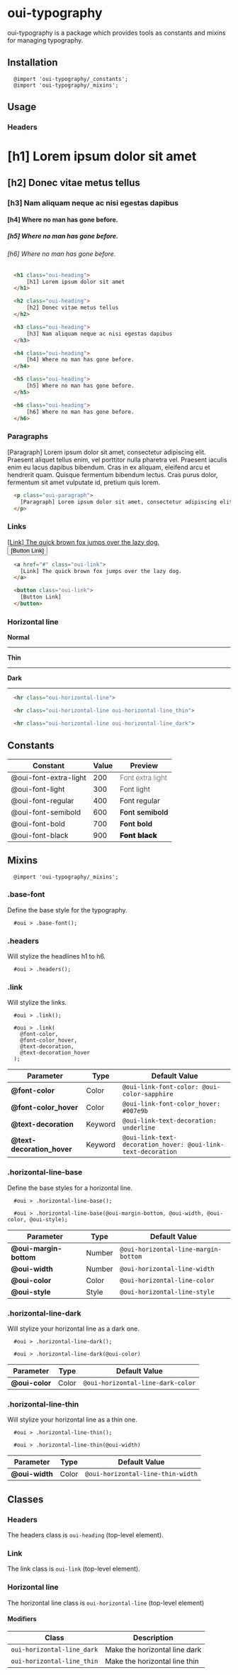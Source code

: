 # oui-typography

oui-typography is a package which provides tools as constants and mixins for managing typography.

## Installation

```less
  @import 'oui-typography/_constants';
  @import 'oui-typography/_mixins';
```

## Usage

### Headers
<h1 class="oui-heading">
    [h1] Lorem ipsum dolor sit amet
</h1>

<h2 class="oui-heading">
    [h2] Donec vitae metus tellus
</h2>

<h3 class="oui-heading">
    [h3] Nam aliquam neque ac nisi egestas dapibus
</h3>

<h4 class="oui-heading">
    [h4] Where no man has gone before.
</h4>

<h5 class="oui-heading">
    [h5] Where no man has gone before.
</h5>

<h6 class="oui-heading">
    [h6] Where no man has gone before.
</h6>

```html
  <h1 class="oui-heading">
      [h1] Lorem ipsum dolor sit amet
  </h1>

  <h2 class="oui-heading">
      [h2] Donec vitae metus tellus
  </h2>

  <h3 class="oui-heading">
      [h3] Nam aliquam neque ac nisi egestas dapibus
  </h3>

  <h4 class="oui-heading">
      [h4] Where no man has gone before.
  </h4>

  <h5 class="oui-heading">
      [h5] Where no man has gone before.
  </h5>

  <h6 class="oui-heading">
      [h6] Where no man has gone before.
  </h6>
```

### Paragraphs
<p class="oui-paragraph">
  [Paragraph] Lorem ipsum dolor sit amet, consectetur adipiscing elit. Praesent aliquet tellus enim, vel porttitor nulla pharetra vel. Praesent iaculis enim eu lacus dapibus bibendum. Cras in ex aliquam, eleifend arcu et hendrerit quam. Quisque fermentum bibendum lectus. Cras purus dolor, fermentum sit amet vulputate id, pretium quis lorem.
</p>

```html
  <p class="oui-paragraph">
    [Paragraph] Lorem ipsum dolor sit amet, consectetur adipiscing elit. Praesent aliquet tellus enim, vel porttitor nulla pharetra vel. Praesent iaculis enim eu lacus dapibus bibendum. Cras in ex aliquam, eleifend arcu et hendrerit quam. Quisque fermentum bibendum lectus. Cras purus dolor, fermentum sit amet vulputate id, pretium quis lorem.
  </p>
```

### Links
<div>
  <a href="#" class="oui-link">
    [Link] The quick brown fox jumps over the lazy dog.
  </a>
</div>

<div>
  <button class="oui-link">
    [Button Link]
  </button>
</div>

```html
  <a href="#" class="oui-link">
    [Link] The quick brown fox jumps over the lazy dog.
  </a>

  <button class="oui-link">
    [Button Link]
  </button>
```

### Horizontal line

**Normal**
<hr class="oui-horizontal-line">

**Thin**
<hr class="oui-horizontal-line oui-horizontal-line_thin">

**Dark**
<hr class="oui-horizontal-line oui-horizontal-line_dark">

```html
  <hr class="oui-horizontal-line">

  <hr class="oui-horizontal-line oui-horizontal-line_thin">

  <hr class="oui-horizontal-line oui-horizontal-line_dark">
```

## Constants

| Constant                | Value | Preview                                                 |
| ----------------------- | ----- | ------------------------------------------------------- |
| @oui-font-extra-light   | 200   | <span style="font-weight: 200;">Font extra light</span> |
| @oui-font-light         | 300   | <span style="font-weight: 300;">Font light</span>       |
| @oui-font-regular       | 400   | <span style="font-weight: 400;">Font regular</span>     |
| @oui-font-semibold      | 600   | <span style="font-weight: 600;">Font semibold</span>    |
| @oui-font-bold          | 700   | <span style="font-weight: 700;">Font bold</span>        |
| @oui-font-black         | 900   | <span style="font-weight: 900;">Font black</span>       |

## Mixins

```less
  @import 'oui-typography/_mixins';
```

### .base-font

Define the base style for the typography.

```less
  #oui > .base-font();
```

### .headers

Will stylize the headlines h1 to h6.

```less
  #oui > .headers();
```

### .link

Will stylize the links.

```less
  #oui > .link();
```

```less
  #oui > .link(
    @font-color,
    @font-color_hover,
    @text-decoration,
    @text-decoration_hover
  );
```

| Parameter                       | Type      | Default Value                                                     |
| ------------------------------- | --------- | ----------------------------------------------------------------- |
| __@font-color__                 | Color     | `@oui-link-font-color: @oui-color-sapphire`                       |
| __@font-color_hover__           | Color     | `@oui-link-font-color_hover: #007e9b`                             |
| __@text-decoration__            | Keyword   | `@oui-link-text-decoration: underline`                            |
| __@text-decoration_hover__      | Keyword   | `@oui-link-text-decoration_hover: @oui-link-text-decoration`      |

### .horizontal-line-base

Define the base styles for a horizontal line.

```less
  #oui > .horizontal-line-base();
```

```less
  #oui > .horizontal-line-base(@oui-margin-bottom, @oui-width, @oui-color, @oui-style);
```

| Parameter                | Type   | Default Value                          |
| ------------------------ | ------ | -------------------------------------- |
| __@oui-margin-bottom__   | Number | `@oui-horizontal-line-margin-bottom`   |
| __@oui-width__           | Number | `@oui-horizontal-line-width`           |
| __@oui-color__           | Color  | `@oui-horizontal-line-color`           |
| __@oui-style__           | Style  | `@oui-horizontal-line-style`           |

### .horizontal-line-dark

Will stylize your horizontal line as a dark one.

```less
  #oui > .horizontal-line-dark();
```

```less
  #oui > .horizontal-line-dark(@oui-color)
```
| Parameter        | Type  | Default Value                       |
| ---------------- | ----- | ----------------------------------- |
| __@oui-color__   | Color | `@oui-horizontal-line-dark-color`   |

### .horizontal-line-thin

Will stylize your horizontal line as a thin one.

```less
  #oui > .horizontal-line-thin();
```

```less
  #oui > .horizontal-line-thin(@oui-width)
```
| Parameter        | Type  | Default Value                       |
| ---------------- | ----- | ----------------------------------- |
| __@oui-width__   | Color | `@oui-horizontal-line-thin-width`   |

## Classes

### Headers

The headers class is `oui-heading` (top-level element).

### Link

The link class is `oui-link` (top-level element).

### Horizontal line

The horizontal line class is `oui-horizontal-line` (top-level element)

#### Modifiers

| Class                      | Description                   |
| -------------------------- | ----------------------------- |
| `oui-horizontal-line_dark` | Make the horizontal line dark |
| `oui-horizontal-line_thin` | Make the horizontal line thin |